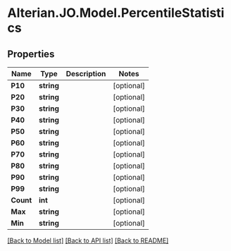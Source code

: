 # Alterian.JO.Model.PercentileStatistics

## Properties

Name | Type | Description | Notes
------------ | ------------- | ------------- | -------------
**P10** | **string** |  | [optional] 
**P20** | **string** |  | [optional] 
**P30** | **string** |  | [optional] 
**P40** | **string** |  | [optional] 
**P50** | **string** |  | [optional] 
**P60** | **string** |  | [optional] 
**P70** | **string** |  | [optional] 
**P80** | **string** |  | [optional] 
**P90** | **string** |  | [optional] 
**P99** | **string** |  | [optional] 
**Count** | **int** |  | [optional] 
**Max** | **string** |  | [optional] 
**Min** | **string** |  | [optional] 

[[Back to Model list]](../README.md#documentation-for-models) [[Back to API list]](../README.md#documentation-for-api-endpoints) [[Back to README]](../README.md)

